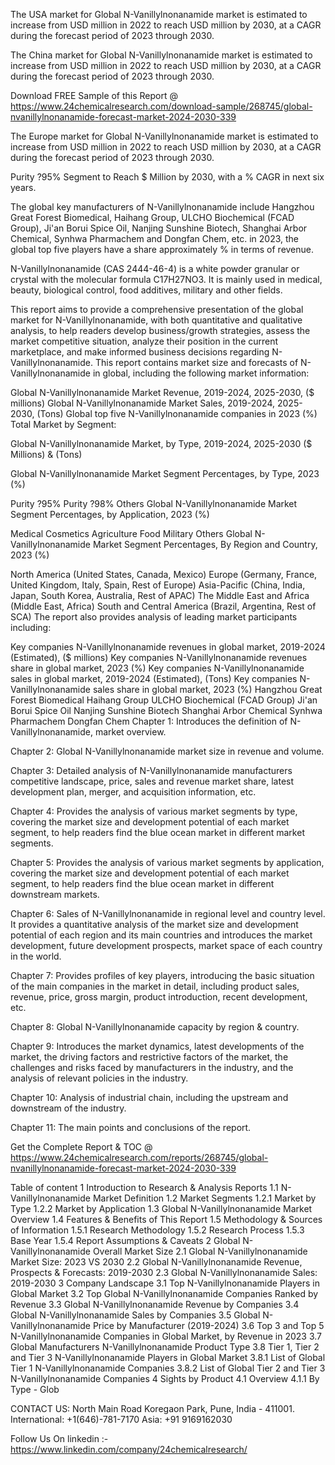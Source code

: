 The USA market for Global N-Vanillylnonanamide market is estimated to increase from USD million in 2022 to reach USD million by 2030, at a CAGR during the forecast period of 2023 through 2030.

The China market for Global N-Vanillylnonanamide market is estimated to increase from USD million in 2022 to reach USD million by 2030, at a CAGR during the forecast period of 2023 through 2030.

Download FREE Sample of this Report @ https://www.24chemicalresearch.com/download-sample/268745/global-nvanillylnonanamide-forecast-market-2024-2030-339

The Europe market for Global N-Vanillylnonanamide market is estimated to increase from USD million in 2022 to reach USD million by 2030, at a CAGR during the forecast period of 2023 through 2030.

Purity ?95% Segment to Reach $ Million by 2030, with a % CAGR in next six years.

The global key manufacturers of N-Vanillylnonanamide include Hangzhou Great Forest Biomedical, Haihang Group, ULCHO Biochemical (FCAD Group), Ji'an Borui Spice Oil, Nanjing Sunshine Biotech, Shanghai Arbor Chemical, Synhwa Pharmachem and Dongfan Chem, etc. in 2023, the global top five players have a share approximately % in terms of revenue.

N-Vanillylnonanamide (CAS 2444-46-4) is a white powder granular or crystal with the molecular formula C17H27NO3. It is mainly used in medical, beauty, biological control, food additives, military and other fields.

This report aims to provide a comprehensive presentation of the global market for N-Vanillylnonanamide, with both quantitative and qualitative analysis, to help readers develop business/growth strategies, assess the market competitive situation, analyze their position in the current marketplace, and make informed business decisions regarding N-Vanillylnonanamide. This report contains market size and forecasts of N-Vanillylnonanamide in global, including the following market information:

Global N-Vanillylnonanamide Market Revenue, 2019-2024, 2025-2030, ($ millions)
Global N-Vanillylnonanamide Market Sales, 2019-2024, 2025-2030, (Tons)
Global top five N-Vanillylnonanamide companies in 2023 (%)
Total Market by Segment:

Global N-Vanillylnonanamide Market, by Type, 2019-2024, 2025-2030 ($ Millions) & (Tons)

Global N-Vanillylnonanamide Market Segment Percentages, by Type, 2023 (%)

Purity ?95%
Purity ?98%
Others
Global N-Vanillylnonanamide Market Segment Percentages, by Application, 2023 (%)

Medical
Cosmetics
Agriculture
Food
Military
Others
Global N-Vanillylnonanamide Market Segment Percentages, By Region and Country, 2023 (%)

North America (United States, Canada, Mexico)
Europe (Germany, France, United Kingdom, Italy, Spain, Rest of Europe)
Asia-Pacific (China, India, Japan, South Korea, Australia, Rest of APAC)
The Middle East and Africa (Middle East, Africa)
South and Central America (Brazil, Argentina, Rest of SCA)
The report also provides analysis of leading market participants including:

Key companies N-Vanillylnonanamide revenues in global market, 2019-2024 (Estimated), ($ millions)
Key companies N-Vanillylnonanamide revenues share in global market, 2023 (%)
Key companies N-Vanillylnonanamide sales in global market, 2019-2024 (Estimated), (Tons)
Key companies N-Vanillylnonanamide sales share in global market, 2023 (%)
Hangzhou Great Forest Biomedical
Haihang Group
ULCHO Biochemical (FCAD Group)
Ji'an Borui Spice Oil
Nanjing Sunshine Biotech
Shanghai Arbor Chemical
Synhwa Pharmachem
Dongfan Chem
Chapter 1: Introduces the definition of N-Vanillylnonanamide, market overview.

Chapter 2: Global N-Vanillylnonanamide market size in revenue and volume.

Chapter 3: Detailed analysis of N-Vanillylnonanamide manufacturers competitive landscape, price, sales and revenue market share, latest development plan, merger, and acquisition information, etc.

Chapter 4: Provides the analysis of various market segments by type, covering the market size and development potential of each market segment, to help readers find the blue ocean market in different market segments.

Chapter 5: Provides the analysis of various market segments by application, covering the market size and development potential of each market segment, to help readers find the blue ocean market in different downstream markets.

Chapter 6: Sales of N-Vanillylnonanamide in regional level and country level. It provides a quantitative analysis of the market size and development potential of each region and its main countries and introduces the market development, future development prospects, market space of each country in the world.

Chapter 7: Provides profiles of key players, introducing the basic situation of the main companies in the market in detail, including product sales, revenue, price, gross margin, product introduction, recent development, etc.

Chapter 8: Global N-Vanillylnonanamide capacity by region & country.

Chapter 9: Introduces the market dynamics, latest developments of the market, the driving factors and restrictive factors of the market, the challenges and risks faced by manufacturers in the industry, and the analysis of relevant policies in the industry.

Chapter 10: Analysis of industrial chain, including the upstream and downstream of the industry.

Chapter 11: The main points and conclusions of the report.

Get the Complete Report & TOC @ https://www.24chemicalresearch.com/reports/268745/global-nvanillylnonanamide-forecast-market-2024-2030-339

Table of content
1 Introduction to Research & Analysis Reports
1.1 N-Vanillylnonanamide Market Definition
1.2 Market Segments
1.2.1 Market by Type
1.2.2 Market by Application
1.3 Global N-Vanillylnonanamide Market Overview
1.4 Features & Benefits of This Report
1.5 Methodology & Sources of Information
1.5.1 Research Methodology
1.5.2 Research Process
1.5.3 Base Year
1.5.4 Report Assumptions & Caveats
2 Global N-Vanillylnonanamide Overall Market Size
2.1 Global N-Vanillylnonanamide Market Size: 2023 VS 2030
2.2 Global N-Vanillylnonanamide Revenue, Prospects & Forecasts: 2019-2030
2.3 Global N-Vanillylnonanamide Sales: 2019-2030
3 Company Landscape
3.1 Top N-Vanillylnonanamide Players in Global Market
3.2 Top Global N-Vanillylnonanamide Companies Ranked by Revenue
3.3 Global N-Vanillylnonanamide Revenue by Companies
3.4 Global N-Vanillylnonanamide Sales by Companies
3.5 Global N-Vanillylnonanamide Price by Manufacturer (2019-2024)
3.6 Top 3 and Top 5 N-Vanillylnonanamide Companies in Global Market, by Revenue in 2023
3.7 Global Manufacturers N-Vanillylnonanamide Product Type
3.8 Tier 1, Tier 2 and Tier 3 N-Vanillylnonanamide Players in Global Market
3.8.1 List of Global Tier 1 N-Vanillylnonanamide Companies
3.8.2 List of Global Tier 2 and Tier 3 N-Vanillylnonanamide Companies
4 Sights by Product
4.1 Overview
4.1.1 By Type - Glob

CONTACT US:
North Main Road Koregaon Park, Pune, India - 411001.
International: +1(646)-781-7170
Asia: +91 9169162030

Follow Us On linkedin :- https://www.linkedin.com/company/24chemicalresearch/
